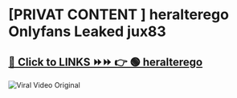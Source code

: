 
 # [PRIVAT CONTENT ] heralterego Onlyfans Leaked jux83

## <h2><a href="https://clipsfans.com/heralterego&ref=git">🔗 Click to LINKS ⏩⏩ 👉 🟢 heralterego </a></h2>

<a href="https://clipsfans.com/heralterego&ref=git" rel="nofollow" data-target="animated-image.originalLink"><img src="https://i.ibb.co.com/xMMVF88/686577567.gif" alt="Viral Video Original" style="max-width: 100%; display: inline-block;" data-target="animated-image.originalImage"></a>

